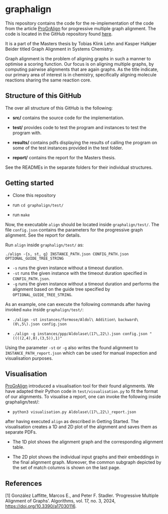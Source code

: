 # graphalign

This repository contains the code for the re-implementation of the code from the article [ProGrAlign](#1)  for progressive multiple graph alignment. The code is located in the GitHub repository found [here](https://github.com/MarcosLaffitte/Progralign).

It is a part of the Masters thesis by Tobias Klink Lehn and Kasper Halkjær Beider titled Graph Alignment in Systems Chemistry. 

Graph alignment is the problem of aligning graphs in such a manner to optimise a scoring function. Our focus is on aligning multiple graphs, by computing pairwise alignments that are again graphs. As the title indicate, our primary area of interest is in chemistry, specifically aligning molecule reactions sharing the same reaction core.


## Structure of this GitHub

The over all structure of this GitHub is the following: 

* **src/** contains the source code for the implementation. 

* **test/** provides code to test the program and instances to test the program with. 

* **results/** contains pdfs displaying the results of calling the program on some of the test instances provided in the test folder. 

* **report/** contains the report for the Masters thesis. 

See the READMEs in the separate folders for their individual structures. 


## Getting started

* Clone this repository

* run ```cd graphalign/test/```

* run ```make```

Now, the executable ```align``` should be located inside ```graphalign/test/```. The file ```config.json``` contains the parameters for the progressive graph alignment. See the report for details.

Run ```align``` inside ```graphalign/test/``` as: 

```./align -{s, st, g} INSTANCE_PATH.json CONFIG_PATH.json OPTIONAL_GUIDE_TREE_STRING  ```

* ```-s``` runs the given instance without a timeout duration.
* ```-st``` runs the given instance with the timeout duration specified in ```CONFIG_PATH.json```.
* ```-g``` runs the given instance without a timeout duration and performs the alignment based on the guide tree specified by ```OPTIONAL_GUIDE_TREE_STRING```.

As an example, one can execute the following commands after having invoked ```make``` inside ```graphalign/test/```:

* ```./align -st instances/formose/Aldol\ Addition\ backward\(0\,5\).json config.json```

* ```./align -g instances/ppp/Aldolase\(17\,22\).json config.json "((((2,4),0),(3,5)),1)"```

Using the parameter ```-st``` or ```-g``` also writes the found alignment to ```INSTANCE_PATH_report.json``` which can be used for manual inspection and visualisation purposes.

## Visualisation
[ProGrAlign](#1) introduced a visualisation tool for their found alignments. We have adapted their Python code in ```test/visualisation.py``` to fit the format of our alignments. To visualise a report, one can invoke the following inside graphalign/test/:

* ```python3 visualisation.py Aldolase\(17\,22\)_report.json```

after having executed ```align``` as described in Getting Started. The visualisation creates a 1D and 2D plot of the alignment and saves them as separate PDFs.

* The 1D plot shows the alignment graph and the corresponding alignment table.

* The 2D plot shows the individual input graphs and their embeddings in the final alignment graph. Moreover, the common subgraph depicted by the set of match columns is shown on the last page.


## References
<a id="1">[1]</a> González Laffitte, Marcos E., and Peter F. Stadler. ‘Progressive Multiple Alignment of Graphs’. Algorithms, vol. 17, no. 3, 2024, https://doi.org/10.3390/a17030116.
